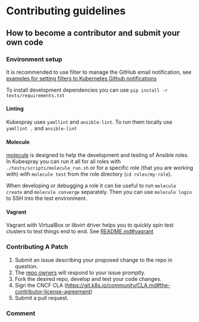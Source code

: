 # Contributing guidelines

## How to become a contributor and submit your own code

### Environment setup

It is recommended to use filter to manage the GitHub email notification, see [examples for setting filters to Kubernetes Github notifications](https://github.com/kubernetes/community/blob/master/communication/best-practices.md#examples-for-setting-filters-to-kubernetes-github-notifications)

To install development dependencies you can use `pip install -r tests/requirements.txt`

#### Linting

Kubespray uses `yamllint` and `ansible-lint`. To run them locally use `yamllint .` and `ansible-lint`

#### Molecule

[molecule](https://github.com/ansible-community/molecule) is designed to help the development and testing of Ansible roles. In Kubespray you can run it all for all roles with `./tests/scripts/molecule_run.sh` or for a specific role (that you are working with) with `molecule test` from the role directory (`cd roles/my-role`).

When developing or debugging a role it can be useful to run `molecule create` and `molecule converge` separately. Then you can use `molecule login` to SSH into the test environment.

#### Vagrant

Vagrant with VirtualBox or libvirt driver helps you to quickly spin test clusters to test things end to end. See [README.md#vagrant](README.md)

### Contributing A Patch

1. Submit an issue describing your proposed change to the repo in question.
2. The [repo owners](OWNERS) will respond to your issue promptly.
3. Fork the desired repo, develop and test your code changes.
4. Sign the CNCF CLA (<https://git.k8s.io/community/CLA.md#the-contributor-license-agreement>)
5. Submit a pull request.

### Comment
